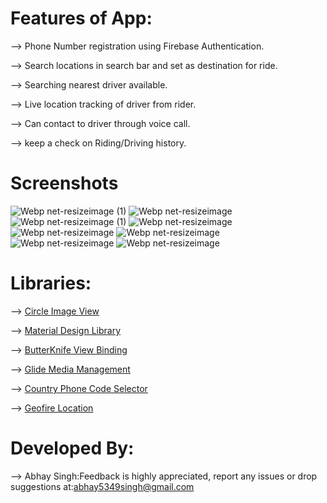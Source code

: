 # Features of App:
--> Phone Number registration using Firebase Authentication.

--> Search locations in search bar and set as destination for ride.

--> Searching nearest driver available.

--> Live location tracking of driver from rider.

--> Can contact to driver through voice call.

--> keep a check on Riding/Driving history.

# Screenshots
![Webp net-resizeimage (1)](https://user-images.githubusercontent.com/48565759/108881225-17cd4f80-7629-11eb-99bc-e51ce80ab591.png)
![Webp net-resizeimage](https://user-images.githubusercontent.com/48565759/108881506-667ae980-7629-11eb-8f7b-ee9f72898993.png)
![Webp net-resizeimage (1)](https://user-images.githubusercontent.com/48565759/108881703-97f3b500-7629-11eb-875a-93e76b31f1f7.png)
![Webp net-resizeimage](https://user-images.githubusercontent.com/48565759/108882045-f6b92e80-7629-11eb-9645-fd845d9836ad.png)
![Webp net-resizeimage](https://user-images.githubusercontent.com/48565759/108882918-df2e7580-762a-11eb-9c41-a1484251d11d.png)
![Webp net-resizeimage](https://user-images.githubusercontent.com/48565759/108883161-1f8df380-762b-11eb-99a4-3992275e83f8.png)
![Webp net-resizeimage](https://user-images.githubusercontent.com/48565759/108883916-020d5980-762c-11eb-896d-510769ba6be5.png)
![Webp net-resizeimage](https://user-images.githubusercontent.com/48565759/108884167-4862b880-762c-11eb-8736-0e88c6942364.jpg)

# Libraries:

--> [Circle Image View](https://github.com/hdodenhof/CircleImageView)

--> [Material Design Library](https://github.com/navasmdc/MaterialDesignLibrary)

--> [ButterKnife View Binding](https://github.com/JakeWharton/butterknife)

--> [Glide Media Management](https://github.com/bumptech/glide)

--> [Country Phone Code Selector](https://github.com/hbb20/CountryCodePickerProject)

--> [Geofire Location](https://github.com/firebase/geofire-android)

# Developed By:
--> Abhay Singh:Feedback is highly appreciated, report any issues or drop suggestions at:[abhay5349singh@gmail.com](mailto:abhay5349singh@gmail.com)
